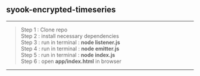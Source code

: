 ## syook-encrypted-timeseries
---
>Step 1 : Clone repo\
>Step 2 : install necessary dependencies\
>Step 3 : run in terminal : **node listener.js**\
>Step 4 : run in terminal : **node emitter.js**\
>Step 5 : run in terminal : **node index.js**\
>Step 6 : open **app/index.html** in browser

---
